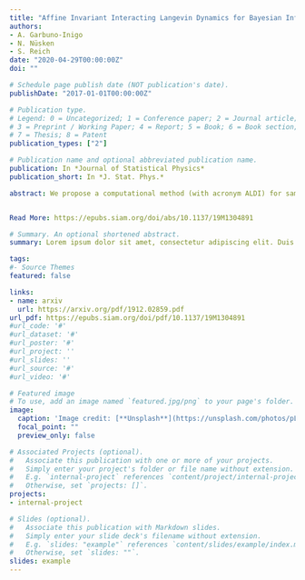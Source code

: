 ```yaml
---
title: "Affine Invariant Interacting Langevin Dynamics for Bayesian Inference"
authors:
- A. Garbuno-Inigo
- N. Nüsken
- S. Reich
date: "2020-04-29T00:00:00Z"
doi: ""

# Schedule page publish date (NOT publication's date).
publishDate: "2017-01-01T00:00:00Z"

# Publication type.
# Legend: 0 = Uncategorized; 1 = Conference paper; 2 = Journal article;
# 3 = Preprint / Working Paper; 4 = Report; 5 = Book; 6 = Book section;
# 7 = Thesis; 8 = Patent
publication_types: ["2"]

# Publication name and optional abbreviated publication name.
publication: In *Journal of Statistical Physics*
publication_short: In *J. Stat. Phys.*

abstract: We propose a computational method (with acronym ALDI) for sampling from a given target distribution based on first-order (overdamped) Langevin dynamics which satisfies the property of affine invariance. The central idea of ALDI is to run an ensemble of particles with their empirical covariance serving as a preconditioner for their underlying Langevin dynamics. ALDI does not require taking the inverse or square root of the empirical covariance matrix, which enables application to high-dimensional sampling problems. The theoretical properties of ALDI are studied in terms of nondegeneracy and ergodicity. Furthermore, we study its connections to diffusion on Riemannian manifolds and Wasserstein gradient flows. Bayesian inference serves as a main application area for ALDI. In case of a forward problem with additive Gaussian measurement errors, ALDI allows for a gradient-free approximation in the spirit of the ensemble Kalman filter. A computational comparison between gradient-free and gradient-based ALDI is provided for a PDE constrained Bayesian inverse problem.


Read More: https://epubs.siam.org/doi/abs/10.1137/19M1304891

# Summary. An optional shortened abstract.
summary: Lorem ipsum dolor sit amet, consectetur adipiscing elit. Duis posuere tellus ac convallis placerat. Proin tincidunt magna sed ex sollicitudin condimentum.

tags:
#- Source Themes
featured: false

links:
- name: arxiv
  url: https://arxiv.org/pdf/1912.02859.pdf
url_pdf: https://epubs.siam.org/doi/pdf/10.1137/19M1304891
#url_code: '#'
#url_dataset: '#'
#url_poster: '#'
#url_project: ''
#url_slides: ''
#url_source: '#'
#url_video: '#'

# Featured image
# To use, add an image named `featured.jpg/png` to your page's folder. 
image:
  caption: 'Image credit: [**Unsplash**](https://unsplash.com/photos/pLCdAaMFLTE)'
  focal_point: ""
  preview_only: false

# Associated Projects (optional).
#   Associate this publication with one or more of your projects.
#   Simply enter your project's folder or file name without extension.
#   E.g. `internal-project` references `content/project/internal-project/index.md`.
#   Otherwise, set `projects: []`.
projects:
- internal-project

# Slides (optional).
#   Associate this publication with Markdown slides.
#   Simply enter your slide deck's filename without extension.
#   E.g. `slides: "example"` references `content/slides/example/index.md`.
#   Otherwise, set `slides: ""`.
slides: example
---
```


